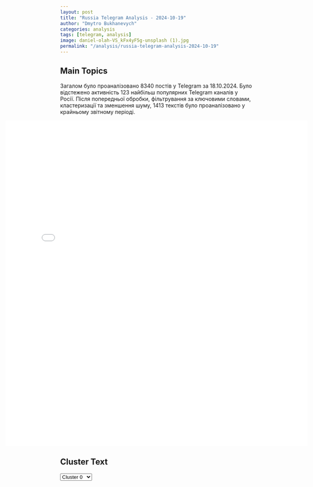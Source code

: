```yaml
---
layout: post
title: "Russia Telegram Analysis - 2024-10-19"
author: "Dmytro Bukhanevych"
categories: analysis
tags: [telegram, analysis]
image: daniel-olah-VS_kFx4yF5g-unsplash (1).jpg
permalink: "/analysis/russia-telegram-analysis-2024-10-19"
---
```


<style>
    /* Adjusting iframe-container styles */
    .wide-iframe-container {
        width: calc(100% + 30vw);  /* Extending the width */
        margin-left: -15vw;       /* Negative margin to push to the left */
        overflow: hidden;         /* In case the iframe content spills over */
    }

    .wide-iframe-container iframe {
        width: 100%;  /* Making the iframe take the full width of its container */
        border: none; /* Removing any borders from the iframe */
    }

    /* Toggle mechanism */
    .hidden {
        display: none;
    }
    
    .show-content-target:checked + .show-content {
        display: block;
    }
</style>

<h2>Main Topics</h2>
<p>Загалом було проаналізовано 8340 постів у Telegram за 18.10.2024. Було відстежено активність 123 найбільш популярних Telegram каналів у Росії. Після попередньої обробки, фільтрування за ключовими словами, кластеризації та зменшення шуму, 1413 текстів було проаналізовано у крайньому звітному періоді.</p>
<!-- Embedding Main Plotly Visualization -->
<div class="wide-iframe-container">
    <iframe src="{{site.baseurl}}/visualizations/2024-10-19/fig_topics_time.html" height="850"></iframe>
</div>


<h2>Cluster Text</h2>

<!-- Dropdown to select a cluster -->
<select id="clusterSelector" onchange="displayClusterText()">
<option value="0">Cluster 0</option><option value="1">Cluster 1</option><option value="2">Cluster 2</option><option value="3">Cluster 3</option><option value="4">Cluster 4</option><option value="5">Cluster 5</option><option value="6">Cluster 6</option><option value="7">Cluster 7</option><option value="8">Cluster 8</option><option value="9">Cluster 9</option><option value="10">Cluster 10</option><option value="11">Cluster 11</option><option value="12">Cluster 12</option><option value="13">Cluster 13</option><option value="14">Cluster 14</option><option value="15">Cluster 15</option><option value="16">Cluster 16</option>
</select>

<!-- Display area for the selected cluster's text -->
<div id="clusterTextDisplay" class="hidden"></div>

<script type="text/javascript">
    var clusterDetails = {"0": "<b>Total Posts:</b> 474<br><b>Date:</b> 2024-10-18 20:15:23+00:00<br><b>Author:</b> mod_russia<br><b>Link:</b> https://t.me/s/mod_russia/44671<br><b>Subscribers:</b> 602162<br><b>Text:</b> \u0422\u0435\u043a\u0441\u0442: \ud83d\uddd3 \u0413\u043b\u0430\u0432\u043d\u043e\u0435 \u0437\u0430 \u0434\u0435\u043d\u044c\u25ab\ufe0f \u041c\u0438\u043d\u0438\u0441\u0442\u0440 \u043e\u0431\u043e\u0440\u043e\u043d\u044b \u0420\u043e\u0441\u0441\u0438\u0439\u0441\u043a\u043e\u0439 \u0424\u0435\u0434\u0435\u0440\u0430\u0446\u0438\u0438 \u0410\u043d\u0434\u0440\u0435\u0439 \u0411\u0435\u043b\u043e\u0443\u0441\u043e\u0432 \u043d\u0430\u043f\u0440\u0430\u0432\u0438\u043b \u0442\u0435\u043b\u0435\u0433\u0440\u0430\u043c\u043c\u044b \u0441\u043e\u0435\u0434\u0438\u043d\u0435\u043d\u0438\u044f\u043c \u0438 \u0432\u043e\u0438\u043d\u0441\u043a\u0438\u043c \u0447\u0430\u0441\u0442\u044f\u043c, \u043f\u0440\u043e\u044f\u0432\u0438\u0432\u0448\u0438\u043c \u043c\u0443\u0436\u0435\u0441\u0442\u0432\u043e \u0438 \u0433\u0435\u0440\u043e\u0438\u0437\u043c \u043f\u0440\u0438 \u043e\u0441\u0432\u043e\u0431\u043e\u0436\u0434\u0435\u043d\u0438\u0438 \u043d\u0430\u0441\u0435\u043b\u0435\u043d\u043d\u043e\u0433\u043e \u043f\u0443\u043d\u043a\u0442\u0430 \u041d\u0435\u0432\u0441\u043a\u043e\u0435 \u041b\u0443\u0433\u0430\u043d\u0441\u043a\u043e\u0439 \u041d\u0430\u0440\u043e\u0434\u043d\u043e\u0439 \u0420\u0435\u0441\u043f\u0443\u0431\u043b\u043a\u0438.\u25ab\ufe0f \u0421 12 \u043f\u043e 18 \u043e\u043a\u0442\u044f\u0431\u0440\u044f \u0412\u043e\u043e\u0440\u0443\u0436\u0435\u043d\u043d\u044b\u043c\u0438 \u0421\u0438\u043b\u0430\u043c\u0438 \u0420\u043e\u0441\u0441\u0438\u0439\u0441\u043a\u043e\u0439 \u0424\u0435\u0434\u0435\u0440\u0430\u0446\u0438\u0438 \u043d\u0430\u043d\u0435\u0441\u0435\u043d\u043e 36 \u0433\u0440\u0443\u043f\u043f\u043e\u0432\u044b\u0445 \u0443\u0434\u0430\u0440\u043e\u0432 \u0432\u044b\u0441\u043e\u043a\u043e\u0442\u043e\u0447\u043d\u044b\u043c \u043e\u0440\u0443\u0436\u0438\u0435\u043c, \u0430 \u0442\u0430\u043a\u0436\u0435 \u0443\u0434\u0430\u0440\u043d\u044b\u043c\u0438 \u0431\u0435\u0441\u043f\u0438\u043b\u043e\u0442\u043d\u044b\u043c\u0438 \u043b\u0435\u0442\u0430\u0442\u0435\u043b\u044c\u043d\u044b\u043c\u0438 \u0430\u043f\u043f\u0430\u0440\u0430\u0442\u0430\u043c\u0438, \u0432 \u0440\u0435\u0437\u0443\u043b\u044c\u0442\u0430\u0442\u0435 \u043a\u043e\u0442\u043e\u0440\u044b\u0445 \u043f\u043e\u0440\u0430\u0436\u0435\u043d\u044b: \u043f\u0440\u0435\u0434\u043f\u0440\u0438\u044f\u0442\u0438\u044f \u0432\u043e\u0435\u043d\u043d\u043e-\u043f\u0440\u043e\u043c\u044b\u0448\u043b\u0435\u043d\u043d\u043e\u0433\u043e \u043a\u043e\u043c\u043f\u043b\u0435\u043a\u0441\u0430 \u0423\u043a\u0440\u0430\u0438\u043d\u044b, \u043e\u0431\u0435\u0441\u043f\u0435\u0447\u0438\u0432\u0430\u0432\u0448\u0438\u0435 \u0438\u0445 \u0440\u0430\u0431\u043e\u0442\u0443 \u043e\u0431\u044a\u0435\u043a\u0442\u044b \u044d\u043d\u0435\u0440\u0433\u0435\u0442\u0438\u043a\u0438, \u0438\u043d\u0444\u0440\u0430\u0441\u0442\u0440\u0443\u043a\u0442\u0443\u0440\u0430 \u0432\u043e\u0435\u043d\u043d\u044b\u0445 \u0430\u044d\u0440\u043e\u0434\u0440\u043e\u043c\u043e\u0432, \u0446\u0435\u0445\u0430 \u043f\u0440\u043e\u0438\u0437\u0432\u043e\u0434\u0441\u0442\u0432\u0430 \u0438 \u043c\u0435\u0441\u0442\u0430 \u0445\u0440\u0430\u043d\u0435\u043d\u0438\u044f \u0431\u0435\u0441\u043f\u0438\u043b\u043e\u0442\u043d\u044b\u0445 \u043b\u0435\u0442\u0430\u0442\u0435\u043b\u044c\u043d\u044b\u0445 \u0430\u043f\u043f\u0430\u0440\u0430\u0442\u043e\u0432.\u25ab\ufe0f \u0412 \u0440\u0435\u0437\u0443\u043b\u044c\u0442\u0430\u0442\u0435 \u043f\u0435\u0440\u0435\u0433\u043e\u0432\u043e\u0440\u043d\u043e\u0433\u043e \u043f\u0440\u043e\u0446\u0435\u0441\u0441\u0430 \u0441 \u043f\u043e\u0434\u043a\u043e\u043d\u0442\u0440\u043e\u043b\u044c\u043d\u043e\u0439 \u043a\u0438\u0435\u0432\u0441\u043a\u043e\u043c\u0443 \u0440\u0435\u0436\u0438\u043c\u0443 \u0442\u0435\u0440\u0440\u0438\u0442\u043e\u0440\u0438\u0438 \u0432\u043e\u0437\u0432\u0440\u0430\u0449\u0435\u043d\u044b 95 \u0440\u043e\u0441\u0441\u0438\u0439\u0441\u043a\u0438\u0445 \u0432\u043e\u0435\u043d\u043d\u043e\u0441\u043b\u0443\u0436\u0430\u0449\u0438\u0445. \u0412\u0437\u0430\u043c\u0435\u043d \u043f\u0435\u0440\u0435\u0434\u0430\u043d\u044b 95 \u0432\u043e\u0435\u043d\u043d\u043e\u043f\u043b\u0435\u043d\u043d\u044b\u0445 \u0412\u0421\u0423.\u25ab\ufe0f \u0412\u0421 \u0420\u0424 \u043f\u0440\u043e\u0434\u043e\u043b\u0436\u0430\u044e\u0442 \u0434\u0435\u0439\u0441\u0442\u0432\u0438\u044f \u043f\u043e \u0440\u0430\u0437\u0433\u0440\u043e\u043c\u0443 \u0433\u0440\u0443\u043f\u043f\u0438\u0440\u043e\u0432\u043a\u0438 \u043f\u0440\u043e\u0442\u0438\u0432\u043d\u0438\u043a\u0430, \u0432\u043a\u043b\u0438\u043d\u0438\u0432\u0448\u0435\u0439\u0441\u044f \u043d\u0430 \u0442\u0435\u0440\u0440\u0438\u0442\u043e\u0440\u0438\u044e \u041a\u0443\u0440\u0441\u043a\u043e\u0439 \u043e\u0431\u043b\u0430\u0441\u0442\u0438. \u0417\u0430 \u0441\u0443\u0442\u043a\u0438 \u043f\u043e\u0442\u0435\u0440\u0438 \u0412\u0421\u0423 \u0441\u043e\u0441\u0442\u0430\u0432\u0438\u043b\u0438 \u0431\u043e\u043b\u0435\u0435 505 \u0447\u0435\u043b\u043e\u0432\u0435\u043a, \u0443\u043d\u0438\u0447\u0442\u043e\u0436\u0435\u043d\u044b 15 \u0435\u0434\u0438\u043d\u0438\u0446 \u0431\u0440\u043e\u043d\u0435\u0442\u0435\u0445\u043d\u0438\u043a\u0438, \u0432 \u0442\u043e\u043c \u0447\u0438\u0441\u043b\u0435 \u0434\u0432\u0430 \u0442\u0430\u043d\u043a\u0430, \u0434\u0432\u0435 \u0431\u043e\u0435\u0432\u044b\u0435 \u043c\u0430\u0448\u0438\u043d\u044b \u043f\u0435\u0445\u043e\u0442\u044b, \u0431\u0440\u043e\u043d\u0435\u0442\u0440\u0430\u043d\u0441\u043f\u043e\u0440\u0442\u0435\u0440, \u0434\u0435\u0441\u044f\u0442\u044c \u0431\u043e\u0435\u0432\u044b\u0445 \u0431\u0440\u043e\u043d\u0438\u0440\u043e\u0432\u0430\u043d\u043d\u044b\u0445 \u043c\u0430\u0448\u0438\u043d, \u0430 \u0442\u0430\u043a\u0436\u0435 \u0441\u0435\u043c\u044c \u043e\u0440\u0443\u0434\u0438\u0439, \u0438\u0437 \u043d\u0438\u0445 \u0433\u0430\u0443\u0431\u0438\u0446\u0430 \u041c198 \u0430\u043c\u0435\u0440\u0438\u043a\u0430\u043d\u0441\u043a\u043e\u0433\u043e \u043f\u0440\u043e\u0438\u0437\u0432\u043e\u0434\u0441\u0442\u0432\u0430 \u0438 \u0432\u043e\u0441\u0435\u043c\u044c \u0430\u0432\u0442\u043e\u043c\u043e\u0431\u0438\u043b\u0435\u0439.\u25ab\ufe0f \u041a\u0430\u0434\u0440\u044b \u0431\u043e\u0435\u0432\u043e\u0439 \u0440\u0430\u0431\u043e\u0442\u044b \u0448\u0442\u0443\u0440\u043c\u043e\u0432\u0438\u043a\u043e\u0432 \u0412\u0414\u0412, \u043e\u043f\u0435\u0440\u0430\u0442\u043e\u0440\u043e\u0432 \u0411\u043f\u041b\u0410, \u0432\u043e\u0435\u043d\u043d\u043e\u0439 \u043f\u043e\u043b\u0438\u0446\u0438\u0438, \u044d\u043a\u0438\u043f\u0430\u0436\u0435\u0439 \u041a\u0430-52\u043c \u0438 \u0421\u0443-25 \u0432 \u043a\u0443\u0440\u0441\u043a\u043e\u043c \u043f\u0440\u0438\u0433\u0440\u0430\u043d\u0438\u0447\u044c\u0435.\u25ab\ufe0f \u041f\u0440\u0435\u0441\u0435\u0447\u0435\u043d\u044b \u043f\u043e\u043f\u044b\u0442\u043a\u0438 \u043a\u0438\u0435\u0432\u0441\u043a\u043e\u0433\u043e \u0440\u0435\u0436\u0438\u043c\u0430 \u0441\u043e\u0432\u0435\u0440\u0448\u0438\u0442\u044c \u0442\u0435\u0440\u0440\u043e\u0440\u0438\u0441\u0442\u0438\u0447\u0435\u0441\u043a\u0438\u0435 \u0430\u0442\u0430\u043a\u0438 \u043f\u043e \u043e\u0431\u044a\u0435\u043a\u0442\u0430\u043c \u043d\u0430 \u0442\u0435\u0440\u0440\u0438\u0442\u043e\u0440\u0438\u0438 \u0420\u043e\u0441\u0441\u0438\u0439\u0441\u043a\u043e\u0439 \u0424\u0435\u0434\u0435\u0440\u0430\u0446\u0438\u0438.\u00a0 \u25ab\ufe0f \u041c\u0438\u043d\u043e\u0431\u043e\u0440\u043e\u043d\u044b \u043f\u0440\u043e\u0434\u043e\u043b\u0436\u0430\u0435\u0442 \u0440\u0430\u0441\u0441\u043a\u0430\u0437\u044b\u0432\u0430\u0442\u044c \u043e \u043f\u043e\u0434\u0432\u0438\u0433\u0430\u0445 \u0443\u0447\u0430\u0441\u0442\u043d\u0438\u043a\u043e\u0432 \u0441\u043f\u0435\u0446\u043e\u043f\u0435\u0440\u0430\u0446\u0438\u0438.\u25ab\ufe0f \u0424\u0440\u0435\u0433\u0430\u0442 \u00ab\u0410\u0434\u043c\u0438\u0440\u0430\u043b \u0444\u043b\u043e\u0442\u0430 \u041a\u0430\u0441\u0430\u0442\u043e\u043d\u043e\u0432\u00bb \u0421\u0435\u0432\u0435\u0440\u043d\u043e\u0433\u043e \u0444\u043b\u043e\u0442\u0430 \u0432 \u0440\u0430\u043c\u043a\u0430\u0445 \u043f\u043b\u0430\u043d\u043e\u0432\u044b\u0445 \u043c\u0435\u0440\u043e\u043f\u0440\u0438\u044f\u0442\u0438\u0439 \u0431\u043e\u0435\u0432\u043e\u0439 \u043f\u043e\u0434\u0433\u043e\u0442\u043e\u0432\u043a\u0438 \u0432\u044b\u043f\u043e\u043b\u043d\u0438\u043b \u0440\u0430\u043a\u0435\u0442\u043d\u0443\u044e \u0441\u0442\u0440\u0435\u043b\u044c\u0431\u0443 \u0433\u043b\u0430\u0432\u043d\u044b\u043c \u0440\u0430\u043a\u0435\u0442\u043d\u044b\u043c \u043a\u043e\u043c\u043f\u043b\u0435\u043a\u0441\u043e\u043c \u043f\u043e \u0431\u0435\u0440\u0435\u0433\u043e\u0432\u043e\u0439 \u0446\u0435\u043b\u0438.\ud83d\udcaa \u041d\u0430\u0448\u0435 \u0434\u0435\u043b\u043e \u043f\u0440\u0430\u0432\u043e\u0435. \u041f\u043e\u0431\u0435\u0434\u0430 \u0431\u0443\u0434\u0435\u0442 \u0437\u0430 \u043d\u0430\u043c\u0438!\u00a0\u00a0\u00a0\u00a0 #\u0418\u0442\u043e\u0433\u0438\u0414\u043d\u044f\ud83d\udd39 \u041c\u0438\u043d\u043e\u0431\u043e\u0440\u043e\u043d\u044b \u0420\u043e\u0441\u0441\u0438\u0438", "1": "<b>Total Posts:</b> 19<br><b>Date:</b> 2024-10-18 13:32:00+00:00<br><b>Author:</b> cbpub<br><b>Link:</b> https://t.me/s/Cbpub/55150<br><b>Subscribers:</b> 619116<br><b>Text:</b> \u0422\u0435\u043a\u0441\u0442: \ud83d\udcaa \u0420\u043e\u0441\u0441\u0438\u044f \u2014 \u0441\u043f\u043e\u0440\u0442\u0438\u0432\u043d\u0430\u044f \u0434\u0435\u0440\u0436\u0430\u0432\u0430: \u0412\u043b\u0430\u0434\u0438\u043c\u0438\u0440 \u041f\u0443\u0442\u0438\u043d \u043f\u043e\u0440\u0443\u0447\u0438\u043b \u043f\u0440\u043e\u0432\u0435\u0441\u0442\u0438 \u0441\u043f\u043e\u0440\u0442\u0438\u0432\u043d\u044b\u0439 \u043f\u0430\u0440\u0430\u0434 \u043d\u0430 \u041a\u0440\u0430\u0441\u043d\u043e\u0439 \u043f\u043b\u043e\u0449\u0430\u0434\u0438 \u0432 2025 \u0433\u043e\u0434\u0443\u041f\u0440\u0435\u0437\u0438\u0434\u0435\u043d\u0442 \u043f\u043e\u0440\u0443\u0447\u0438\u043b \u043c\u0438\u043d\u0438\u0441\u0442\u0440\u0443 \u0441\u043f\u043e\u0440\u0442\u0430 \u041c\u0438\u0445\u0430\u0438\u043b\u0443 \u0414\u0435\u0433\u0442\u044f\u0440\u0451\u0432\u0443 \u043f\u0440\u043e\u0440\u0430\u0431\u043e\u0442\u0430\u0442\u044c \u0432\u043e\u043f\u0440\u043e\u0441 \u043e\u0440\u0433\u0430\u043d\u0438\u0437\u0430\u0446\u0438\u0438 \u043f\u0430\u0440\u0430\u0434\u0430 \u0444\u0438\u0437\u043a\u0443\u043b\u044c\u0442\u0443\u0440\u043d\u0438\u043a\u043e\u0432 \u043d\u0430 \u0433\u043b\u0430\u0432\u043d\u043e\u0439 \u043f\u043b\u043e\u0449\u0430\u0434\u0438 \u0441\u0442\u0440\u0430\u043d\u044b. \u041e\u0431 \u044d\u0442\u043e\u043c \u043f\u043e\u043f\u0440\u043e\u0441\u0438\u043b\u0430 \u043f\u0440\u0435\u0434\u0441\u0435\u0434\u0430\u0442\u0435\u043b\u044c \u0434\u0432\u0438\u0436\u0435\u043d\u0438\u044f \u00ab\u0417\u0434\u043e\u0440\u043e\u0432\u043e\u0435 \u041e\u0442\u0435\u0447\u0435\u0441\u0442\u0432\u043e\u00bb \u0415\u043a\u0430\u0442\u0435\u0440\u0438\u043d\u0430 \u041b\u0435\u0449\u0438\u043d\u0441\u043a\u0430\u044f \u0432 \u0440\u0430\u043c\u043a\u0430\u0445 \u0444\u043e\u0440\u0443\u043c\u0430 \u00ab\u0420\u043e\u0441\u0441\u0438\u044f \u2014 \u0441\u043f\u043e\u0440\u0442\u0438\u0432\u043d\u0430\u044f \u0434\u0435\u0440\u0436\u0430\u0432\u0430!\u00bb.", "2": "<b>Total Posts:</b> 59<br><b>Date:</b> 2024-10-18 23:51:01+00:00<br><b>Author:</b> ostashkonews<br><b>Link:</b> https://t.me/s/OstashkoNews/157419<br><b>Subscribers:</b> 394435<br><b>Text:</b> \u0422\u0435\u043a\u0441\u0442: \ud83c\uddfa\ud83c\udde6 \u041d\u0430 \u0423\u043a\u0440\u0430\u0438\u043d\u0435 \u043d\u0430\u0437\u0432\u0430\u043b\u0438 \u00ab\u0440\u0435\u0430\u043b\u044c\u043d\u044b\u043c \u0441\u0446\u0435\u043d\u0430\u0440\u0438\u0435\u043c\u00bb \u0441\u043d\u0438\u0436\u0435\u043d\u0438\u0435 \u043c\u043e\u0431\u0438\u043b\u0438\u0437\u0430\u0446\u0438\u043e\u043d\u043d\u043e\u0433\u043e \u0432\u043e\u0437\u0440\u0430\u0441\u0442\u0430\u041f\u043e \u0441\u043b\u043e\u0432\u0430\u043c \u0433\u043b\u0430\u0432\u044b \u0421\u043e\u0432\u0435\u0442\u0430 \u0440\u0435\u0437\u0435\u0440\u0432\u0438\u0441\u0442\u043e\u0432 \u0421\u0443\u0445\u043e\u043f\u0443\u0442\u043d\u044b\u0445 \u0432\u043e\u0439\u0441\u043a \u0418\u0432\u0430\u043d\u0430 \u0422\u0438\u043c\u043e\u0447\u043a\u043e, \u0442\u0430\u043a\u0443\u044e \u043c\u0435\u0440\u0443 \u043c\u043e\u0433\u0443\u0442 \u043f\u0440\u0438\u043d\u044f\u0442\u044c, \u0435\u0441\u043b\u0438 \u0412\u0421\u0423 \u0431\u0443\u0434\u0435\u0442 \u043d\u0435\u043e\u0442\u043a\u0443\u0434\u0430 \u0447\u0435\u0440\u043f\u0430\u0442\u044c \u0440\u0435\u0441\u0443\u0440\u0441\u044b \u0434\u043b\u044f \u043e\u0431\u043e\u0440\u043e\u043d\u044b.\u041e\u043d \u0442\u0430\u043a\u0436\u0435 \u0437\u0430\u044f\u0432\u0438\u043b, \u0447\u0442\u043e \u0431\u0440\u043e\u043d\u044c \u043e\u0442 \u043c\u043e\u0431\u0438\u043b\u0438\u0437\u0430\u0446\u0438\u0438 \u0434\u043e\u043b\u0436\u043d\u044b \u043f\u043e\u043b\u0443\u0447\u0430\u0442\u044c \u0442\u043e\u043b\u044c\u043a\u043e \u0440\u0430\u0431\u043e\u0442\u043d\u0438\u043a\u0438 \u0432\u043e\u0435\u043d\u043d\u044b\u0445 \u043e\u0431\u044a\u0435\u043a\u0442\u043e\u0432, \u0430 \u0432\u0441\u0435\u043c \u043e\u0441\u0442\u0430\u043b\u044c\u043d\u044b\u043c \u043d\u0443\u0436\u043d\u043e \u0438\u0434\u0442\u0438 \u043d\u0430 \u0444\u0440\u043e\u043d\u0442.\u041e\u0441\u0442\u0430\u0448\u043a\u043e! \u0412\u0430\u0436\u043d\u043e\u0435 | \u043f\u043e\u0434\u043f\u0438\u0448\u0438\u0441\u044c", "3": "<b>Total Posts:</b> 17<br><b>Date:</b> 2024-10-18 18:54:04+00:00<br><b>Author:</b> readovkanews<br><b>Link:</b> https://t.me/s/readovkanews/88391<br><b>Subscribers:</b> 2766728<br><b>Text:</b> \u0422\u0435\u043a\u0441\u0442: \u2757\ufe0f\u0421 \u043f\u043e\u0434\u043a\u043e\u043d\u0442\u0440\u043e\u043b\u044c\u043d\u043e\u0439 \u041a\u0438\u0435\u0432\u0443 \u0442\u0435\u0440\u0440\u0438\u0442\u043e\u0440\u0438\u0438 \u0432\u043e\u0437\u0432\u0440\u0430\u0449\u0435\u043d\u044b 95 \u0440\u043e\u0441\u0441\u0438\u0439\u0441\u043a\u0438\u0445 \u0432\u043e\u0435\u043d\u043d\u043e\u0441\u043b\u0443\u0436\u0430\u0449\u0438\u0445, \u0432\u0437\u0430\u043c\u0435\u043d \u043f\u0435\u0440\u0435\u0434\u0430\u043d\u044b 95 \u0432\u043e\u0435\u043d\u043d\u043e\u043f\u043b\u0435\u043d\u043d\u044b\u0445 \u0412\u0421\u0423, \u0441\u043e\u043e\u0431\u0449\u0438\u043b\u0438 \u0432 \u041c\u0438\u043d\u043e\u0431\u043e\u0440\u043e\u043d\u044b \u0420\u0424 \u0412 \u0432\u043e\u0435\u043d\u043d\u043e\u043c \u0432\u0435\u0434\u043e\u043c\u0441\u0442\u0432\u0435 \u0441\u043e\u043e\u0431\u0449\u0438\u043b\u0438 \u043e \u0441\u043e\u0441\u0442\u043e\u044f\u0432\u0448\u0435\u043c\u0441\u044f \u043c\u0435\u0436\u0434\u0443 \u0420\u043e\u0441\u0441\u0438\u0435\u0439 \u0438 \u0423\u043a\u0440\u0430\u0438\u043d\u043e\u0439 \u043e\u0431\u043c\u0435\u043d\u0435 \u043f\u043b\u0435\u043d\u043d\u044b\u043c\u0438 \u043f\u043e \u0444\u043e\u0440\u043c\u0443\u043b\u0435 95 \u043d\u0430 95. \u0412 \u043d\u0430\u0441\u0442\u043e\u044f\u0449\u0435\u0435 \u0432\u0440\u0435\u043c\u044f \u0432\u0441\u0435 \u0440\u043e\u0441\u0441\u0438\u0439\u0441\u043a\u0438\u0435 \u0432\u043e\u0435\u043d\u043d\u043e\u0441\u043b\u0443\u0436\u0430\u0449\u0438\u0435 \u043d\u0430\u0445\u043e\u0434\u044f\u0442\u0441\u044f \u043d\u0430 \u0442\u0435\u0440\u0440\u0438\u0442\u043e\u0440\u0438\u0438 \u0411\u0435\u043b\u043e\u0440\u0443\u0441\u0441\u0438\u0438, \u0433\u0434\u0435 \u0438\u043c \u043e\u043a\u0430\u0437\u044b\u0432\u0430\u0435\u0442\u0441\u044f \u043d\u0435\u043e\u0431\u0445\u043e\u0434\u0438\u043c\u0430\u044f \u043f\u0441\u0438\u0445\u043e\u043b\u043e\u0433\u0438\u0447\u0435\u0441\u043a\u0430\u044f \u0438 \u043c\u0435\u0434\u0438\u0446\u0438\u043d\u0441\u043a\u0430\u044f \u043f\u043e\u043c\u043e\u0449\u044c, \u0430 \u0442\u0430\u043a\u0436\u0435 \u043f\u0440\u0435\u0434\u043e\u0441\u0442\u0430\u0432\u043b\u0435\u043d\u0430 \u0432\u043e\u0437\u043c\u043e\u0436\u043d\u043e\u0441\u0442\u044c \u0441\u0432\u044f\u0437\u0430\u0442\u044c\u0441\u044f \u0441 \u0440\u043e\u0434\u0441\u0442\u0432\u0435\u043d\u043d\u0438\u043a\u0430\u043c\u0438.", "4": "<b>Total Posts:</b> 136<br><b>Date:</b> 2024-10-18 05:30:05+00:00<br><b>Author:</b> rt_russian<br><b>Link:</b> https://t.me/s/rt_russian/218304<br><b>Subscribers:</b> 994347<br><b>Text:</b> \u0422\u0435\u043a\u0441\u0442: \u0417\u0435\u043b\u0435\u043d\u0441\u043a\u0438\u0439 \u0438 \u0435\u0433\u043e \u043f\u0440\u0430\u0432\u0438\u0442\u0435\u043b\u044c\u0441\u0442\u0432\u043e \u0432 \u043e\u0442\u0447\u0430\u044f\u043d\u0438\u0438, \u043f\u0438\u0448\u0435\u0442 The Telegraph \u0441\u043e \u0441\u0441\u044b\u043b\u043a\u043e\u0439 \u043d\u0430 \u0438\u0441\u0442\u043e\u0447\u043d\u0438\u043a \u0432 \u0441\u0444\u0435\u0440\u0435 \u0431\u0435\u0437\u043e\u043f\u0430\u0441\u043d\u043e\u0441\u0442\u0438 \u0423\u043a\u0440\u0430\u0438\u043d\u044b.\u041e\u0442\u043c\u0435\u0447\u0430\u0435\u0442\u0441\u044f, \u0447\u0442\u043e \u0437\u0430\u044f\u0432\u043b\u0435\u043d\u0438\u0435 \u043e \u0442\u043e\u043c, \u0447\u0442\u043e \u0423\u043a\u0440\u0430\u0438\u043d\u0430 \u00ab\u043b\u0438\u0431\u043e \u043f\u043e\u043b\u0443\u0447\u0438\u0442 \u044f\u0434\u0435\u0440\u043d\u043e\u0435 \u043e\u0440\u0443\u0436\u0438\u0435, \u043b\u0438\u0431\u043e \u0432\u0441\u0442\u0443\u043f\u0438\u0442 \u0432 \u041d\u0410\u0422\u041e\u00bb, \u0431\u044b\u043b\u043e \u0441\u0434\u0435\u043b\u0430\u043d\u043e \u043d\u0430 \u0444\u043e\u043d\u0435 \u043f\u0440\u043e\u0445\u043b\u0430\u0434\u043d\u043e\u0433\u043e \u043e\u0442\u043d\u043e\u0448\u0435\u043d\u0438\u044f \u0417\u0430\u043f\u0430\u0434\u0430 \u043a \u00ab\u043f\u043b\u0430\u043d\u0443 \u043f\u043e\u0431\u0435\u0434\u044b\u00bb \u041a\u0438\u0435\u0432\u0430.\u0412 \u044d\u0442\u0438\u0445 \u0441\u043b\u043e\u0432\u0430\u0445 \u00ab\u044d\u043b\u0435\u043c\u0435\u043d\u0442 \u043f\u043e\u0437\u0451\u0440\u0441\u0442\u0432\u0430 \u0438 \u0431\u0430\u043b\u0430\u043d\u0441\u0438\u0440\u043e\u0432\u0430\u043d\u0438\u044f \u043d\u0430 \u0433\u0440\u0430\u043d\u0438 \u0444\u043e\u043b\u0430\u00bb, \u043d\u043e \u043a \u043d\u0438\u043c \u043d\u0443\u0436\u043d\u043e \u043e\u0442\u043d\u043e\u0441\u0438\u0442\u044c\u0441\u044f \u0441\u0435\u0440\u044c\u0451\u0437\u043d\u043e, \u0441\u0447\u0438\u0442\u0430\u044e\u0442 \u0441\u043e\u0431\u0435\u0441\u0435\u0434\u043d\u0438\u043a\u0438 \u0433\u0430\u0437\u0435\u0442\u044b.\u0412 \u043c\u0430\u0442\u0435\u0440\u0438\u0430\u043b\u0435 \u0442\u0430\u043a\u0436\u0435 \u043f\u043e\u0434\u0447\u0435\u0440\u043a\u043d\u0443\u043b\u0438, \u0447\u0442\u043e \u0417\u0435\u043b\u0435\u043d\u0441\u043a\u043e\u0433\u043e \u0440\u0430\u0441\u0441\u0442\u0440\u043e\u0438\u043b\u043e \u0442\u043e, \u0447\u0442\u043e \u041d\u0410\u0422\u041e \u043f\u043e\u043e\u0431\u0435\u0449\u0430\u043b\u043e \u0423\u043a\u0440\u0430\u0438\u043d\u0435 \u0447\u043b\u0435\u043d\u0441\u0442\u0432\u043e, \u043d\u043e \u043d\u0435 \u043d\u0430\u0437\u043d\u0430\u0447\u0438\u043b\u043e \u0434\u0430\u0442\u0443 \u043f\u0440\u0438\u043d\u044f\u0442\u0438\u044f \u0432 \u0430\u043b\u044c\u044f\u043d\u0441.\ud83d\udfe9 \u041f\u043e\u0434\u043f\u0438\u0441\u0430\u0442\u044c\u0441\u044f | \u041f\u0440\u0438\u0441\u043b\u0430\u0442\u044c \u043d\u043e\u0432\u043e\u0441\u0442\u044c | \u0417\u0435\u0440\u043a\u0430\u043b\u043e", "5": "<b>Total Posts:</b> 68<br><b>Date:</b> 2024-10-18 15:05:02+00:00<br><b>Author:</b> epoddubny<br><b>Link:</b> https://t.me/s/epoddubny/21384<br><b>Subscribers:</b> 762203<br><b>Text:</b> \u0422\u0435\u043a\u0441\u0442: \u041f\u0443\u0442\u0438\u043d: \u041c\u044b \u0433\u043e\u0442\u043e\u0432\u044b \u043a \u043f\u0440\u043e\u0434\u043e\u043b\u0436\u0435\u043d\u0438\u044e \u044d\u0442\u043e\u0439 \u0431\u043e\u0440\u044c\u0431\u044b. \u0418 \u043f\u043e\u0431\u0435\u0434\u0430 \u0431\u0443\u0434\u0435\u0442 \u0437\u0430 \u043d\u0430\u043c\u0438.\u0421\u0435\u0433\u043e\u0434\u043d\u044f \u0412\u043b\u0430\u0434\u0438\u043c\u0438\u0440 \u041f\u0443\u0442\u0438\u043d \u043f\u0440\u043e\u0432\u0451\u043b \u0432\u0441\u0442\u0440\u0435\u0447\u0443 \u0441 \u0440\u0443\u043a\u043e\u0432\u043e\u0434\u0438\u0442\u0435\u043b\u044f\u043c\u0438 \u0432\u0435\u0434\u0443\u0449\u0438\u0445 \u0421\u041c\u0418 \u0441\u0442\u0440\u0430\u043d \u0411\u0420\u0418\u041a\u0421, \u0432 \u0445\u043e\u0434\u0435 \u043a\u043e\u0442\u043e\u0440\u043e\u0439 \u0435\u0449\u0451 \u0440\u0430\u0437 \u043f\u043e\u0434\u0447\u0435\u0440\u043a\u043d\u0443\u043b, \u0447\u0442\u043e \u0442\u0435\u0440\u0440\u0438\u0442\u043e\u0440\u0438\u0438, \u0437\u0430 \u043a\u043e\u0442\u043e\u0440\u044b\u0435 \u0441\u0435\u0439\u0447\u0430\u0441 \u0441\u0440\u0430\u0436\u0430\u044e\u0442\u0441\u044f \u0440\u043e\u0441\u0441\u0438\u0439\u0441\u043a\u0438\u0435 \u0432\u043e\u0435\u043d\u043d\u043e\u0441\u043b\u0443\u0436\u0430\u0449\u0438\u0435 - \u043d\u0430\u0448\u0438. \u0410 \u043f\u043e\u0442\u043e\u043c\u0443 \u043d\u0435\u043a\u0430\u044f \u0438\u0434\u0435\u044f \"\u0440\u0430\u0437\u043c\u0435\u043d\u0430 \u0442\u0435\u0440\u0440\u0438\u0442\u043e\u0440\u0438\u0439\" \u043f\u0440\u0438 \u0443\u0440\u0435\u0433\u0443\u043b\u0438\u0440\u043e\u0432\u0430\u043d\u0438\u0438 \u0441\u0438\u0442\u0443\u0430\u0446\u0438\u0438 \u043d\u0430 \u0423\u043a\u0440\u0430\u0438\u043d\u0435 \u0441\u043e\u0432\u0435\u0440\u0448\u0435\u043d\u043d\u043e \u043d\u0435\u043f\u043e\u043d\u044f\u0442\u043d\u0430 \u0438 \u043d\u0435\u043f\u0440\u0438\u0435\u043c\u043b\u0435\u043c\u0430. \u041f\u0440\u0435\u0437\u0438\u0434\u0435\u043d\u0442 \u043e\u0442\u043c\u0435\u0442\u0438\u043b, \u0447\u0442\u043e \u0441\u0435\u0439\u0447\u0430\u0441 \u0440\u043e\u0441\u0441\u0438\u0439\u0441\u043a\u0430\u044f \u0430\u0440\u043c\u0438\u044f, \u0431\u0435\u0437\u0443\u0441\u043b\u043e\u0432\u043d\u043e, \u0441\u0442\u0430\u043d\u043e\u0432\u0438\u0442\u0441\u044f \u043d\u0435 \u043f\u0440\u043e\u0441\u0442\u043e \u043e\u0434\u043d\u043e\u0439 \u0438\u0437 \u0441\u0430\u043c\u044b\u0445 \u0432\u044b\u0441\u043e\u043a\u043e\u0442\u0435\u0445\u043d\u043e\u043b\u043e\u0433\u0438\u0447\u043d\u044b\u0445, \u043d\u043e \u0438 \u0441\u0430\u043c\u044b\u0445 \u0431\u043e\u0435\u0441\u043f\u043e\u0441\u043e\u0431\u043d\u044b\u0445. \u041f\u043e\u0431\u0435\u0434\u0438\u0442\u044c \u0420\u043e\u0441\u0441\u0438\u044e \u043d\u0430 \u043f\u043e\u043b\u0435 \u0431\u043e\u044f \u043d\u0435\u0432\u043e\u0437\u043c\u043e\u0436\u043d\u043e. @epoddubny", "6": "<b>Total Posts:</b> 42<br><b>Date:</b> 2024-10-18 14:13:09+00:00<br><b>Author:</b> rt_russian<br><b>Link:</b> https://t.me/s/rt_russian/218351<br><b>Subscribers:</b> 994347<br><b>Text:</b> \u0422\u0435\u043a\u0441\u0442: \u2757\ufe0f\u0420\u043e\u0441\u0441\u0438\u044f \u043d\u0435 \u0434\u043e\u043f\u0443\u0441\u0442\u0438\u0442 \u0441\u043e\u0437\u0434\u0430\u043d\u0438\u044f \u044f\u0434\u0435\u0440\u043d\u043e\u0433\u043e \u043e\u0440\u0443\u0436\u0438\u044f \u0423\u043a\u0440\u0430\u0438\u043d\u043e\u0439 \u043d\u0438 \u043f\u0440\u0438 \u043a\u0430\u043a\u0438\u0445 \u043e\u0431\u0441\u0442\u043e\u044f\u0442\u0435\u043b\u044c\u0441\u0442\u0432\u0430\u0445, \u0437\u0430\u044f\u0432\u0438\u043b \u041f\u0443\u0442\u0438\u043d.\u041b\u044e\u0431\u043e\u0439 \u0448\u0430\u0433 \u041a\u0438\u0435\u0432\u0430 \u0432 \u0441\u043e\u0437\u0434\u0430\u043d\u0438\u0438 \u0442\u0430\u043a\u043e\u0433\u043e \u043e\u0440\u0443\u0436\u0438\u044f \u0431\u0443\u0434\u0435\u0442 \u0432\u0441\u0442\u0440\u0435\u0447\u0430\u0442\u044c \u0441\u043e\u043e\u0442\u0432\u0435\u0442\u0441\u0442\u0432\u0443\u044e\u0449\u0443\u044e \u0440\u0435\u0430\u043a\u0446\u0438\u044e.\ud83d\udfe9 \u041f\u043e\u0434\u043f\u0438\u0441\u0430\u0442\u044c\u0441\u044f | \u041f\u0440\u0438\u0441\u043b\u0430\u0442\u044c \u043d\u043e\u0432\u043e\u0441\u0442\u044c | \u0417\u0435\u0440\u043a\u0430\u043b\u043e", "7": "<b>Total Posts:</b> 24<br><b>Date:</b> 2024-10-18 08:22:52+00:00<br><b>Author:</b> ostashkonews<br><b>Link:</b> https://t.me/s/OstashkoNews/157317<br><b>Subscribers:</b> 394435<br><b>Text:</b> \u0422\u0435\u043a\u0441\u0442: \ud83d\udc54\ud83c\uddfa\ud83c\udde6 \u00ab\u0427\u0430\u0441\u0438\u043a\u0438 \u0442\u0438\u043a\u0430\u044e\u0442\u00bb: \u0443 \u0423\u043a\u0440\u0430\u0438\u043d\u044b \u0435\u0441\u0442\u044c \u0432\u0441\u0435 \u0434\u043b\u044f \u0441\u043e\u0437\u0434\u0430\u043d\u0438\u044f \u043f\u043e\u0434\u043e\u0431\u0438\u044f \u044f\u0434\u0435\u0440\u043d\u043e\u0439 \u0431\u043e\u043c\u0431\u044b\u041e\u0431 \u044d\u0442\u043e\u043c \u0437\u0430\u044f\u0432\u0438\u043b \u0437\u0430\u043c\u043f\u0440\u0435\u0434 \u0421\u043e\u0432\u0431\u0435\u0437\u0430 \u0414\u043c\u0438\u0442\u0440\u0438\u0439 \u041c\u0435\u0434\u0432\u0435\u0434\u0435\u0432. \u041e\u043d \u043e\u0442\u043c\u0435\u0442\u0438\u043b, \u0447\u0442\u043e \u043a\u0438\u0435\u0432\u0441\u043a\u0438\u0439 \u0440\u0435\u0436\u0438\u043c \u043f\u044b\u0442\u0430\u0435\u0442\u0441\u044f \u0441\u0434\u0435\u043b\u0430\u0442\u044c \u00ab\u0433\u0440\u044f\u0437\u043d\u0443\u044e \u0431\u043e\u043c\u0431\u0443\u00bb, \u0438 \u0434\u043b\u044f \u044d\u0442\u043e\u0433\u043e \u0423\u043a\u0440\u0430\u0438\u043d\u0430 \u0440\u0430\u0441\u043f\u043e\u043b\u0430\u0433\u0430\u0435\u0442 \u0432\u0441\u0435\u043c\u0438 \u0432\u043e\u0437\u043c\u043e\u0436\u043d\u043e\u0441\u0442\u044f\u043c\u0438: \u0441\u044b\u0440\u044c\u0435\u043c, \u0442\u0435\u0445\u043d\u043e\u043b\u043e\u0433\u0438\u044f\u043c\u0438, \u0441\u043f\u0435\u0446\u0438\u0430\u043b\u0438\u0441\u0442\u0430\u043c\u0438.\ud83d\udcdd \u00ab\u0410 \u0434\u043b\u044f \u0438\u0437\u0433\u043e\u0442\u043e\u0432\u043b\u0435\u043d\u0438\u044f \u0437\u0430\u0440\u044f\u0434\u0430 \u043d\u0435\u0431\u043e\u043b\u044c\u0448\u043e\u0439 \u043c\u043e\u0449\u043d\u043e\u0441\u0442\u0438 \u043f\u043e\u0434\u043e\u0439\u0434\u0435\u0442 \u043b\u044e\u0431\u0430\u044f \u043b\u0430\u0431\u043e\u0440\u0430\u0442\u043e\u0440\u0438\u044f \u0441\u043e\u0432\u0435\u0442\u0441\u043a\u0438\u0445 \u0432\u0440\u0435\u043c\u0435\u043d. \u0427\u0430\u0441\u0438\u043a\u0438 \u0442\u0438\u043a\u0430\u044e\u0442\u00bb, \u2013 \u043f\u0440\u0435\u0434\u0443\u043f\u0440\u0435\u0434\u0438\u043b \u041c\u0435\u0434\u0432\u0435\u0434\u0435\u0432.\u2716\ufe0f \u0420\u0430\u043d\u0435\u0435 Bild \u043f\u0438\u0441\u0430\u043b\u0430, \u0447\u0442\u043e \u041a\u0438\u0435\u0432 \u043f\u0440\u0438 \u043d\u0435\u043e\u0431\u0445\u043e\u0434\u0438\u043c\u043e\u0441\u0442\u0438 \u044f\u043a\u043e\u0431\u044b \u0432 \u0442\u0435\u0447\u0435\u043d\u0438\u0435 \u043d\u0435\u0441\u043a\u043e\u043b\u044c\u043a\u0438\u0445 \u043d\u0435\u0434\u0435\u043b\u044c \u043c\u043e\u0436\u0435\u0442 \u0441\u043e\u0437\u0434\u0430\u0442\u044c \u044f\u0434\u0435\u0440\u043d\u043e\u0435 \u043e\u0440\u0443\u0436\u0438\u0435 \u043f\u0440\u043e\u0442\u0438\u0432 \u0420\u0424.\u041e\u0441\u0442\u0430\u0448\u043a\u043e! \u0412\u0430\u0436\u043d\u043e\u0435 | \u043f\u043e\u0434\u043f\u0438\u0448\u0438\u0441\u044c | #\u0432\u0430\u0436\u043d\u043e\u0435", "8": "<b>Total Posts:</b> 141<br><b>Date:</b> 2024-10-18 14:33:25+00:00<br><b>Author:</b> breakingmash<br><b>Link:</b> https://t.me/s/breakingmash/58570<br><b>Subscribers:</b> 3081317<br><b>Text:</b> \u0422\u0435\u043a\u0441\u0442: \"\u0420\u043e\u0441\u0441\u0438\u044f \u043d\u0435 \u0434\u043e\u043f\u0443\u0441\u0442\u0438\u0442 \u043f\u043e\u044f\u0432\u043b\u0435\u043d\u0438\u044f \u0443 \u0423\u043a\u0440\u0430\u0438\u043d\u044b \u044f\u0434\u0435\u0440\u043d\u043e\u0433\u043e \u043e\u0440\u0443\u0436\u0438\u044f \u043d\u0438 \u043f\u0440\u0438 \u043a\u0430\u043a\u0438\u0445 \u043e\u0431\u0441\u0442\u043e\u044f\u0442\u0435\u043b\u044c\u0441\u0442\u0432\u0430\u0445\"\u0412\u043b\u0430\u0434\u0438\u043c\u0438\u0440 \u041f\u0443\u0442\u0438\u043d \u043e\u0431\u0449\u0430\u0435\u0442\u0441\u044f \u0441 \u0440\u0443\u043a\u043e\u0432\u043e\u0434\u0438\u0442\u0435\u043b\u044f\u043c\u0438 \u0432\u0435\u0434\u0443\u0449\u0438\u0445 \u0421\u041c\u0418 \u0438\u0437 \u0441\u0442\u0440\u0430\u043d-\u0443\u0447\u0430\u0441\u0442\u043d\u0438\u0446 \u0411\u0420\u0418\u041a\u0421. \u0424\u043e\u0440\u0443\u043c \u043f\u0440\u043e\u0445\u043e\u0434\u0438\u0442 \u0432 \u041c\u043e\u0441\u043a\u0432\u0435. \u0413\u043b\u0430\u0432\u043d\u043e\u0435:\u2014 \u0421\u043e\u0437\u0434\u0430\u043d\u0438\u0435 \u0435\u0434\u0438\u043d\u043e\u0439 \u0432\u0430\u043b\u044e\u0442\u044b \u0411\u0420\u0418\u041a\u0421 \u043d\u0430 \u0434\u0430\u043d\u043d\u044b\u0439 \u043c\u043e\u043c\u0435\u043d\u0442 \u043d\u0435 \u0440\u0430\u0441\u0441\u043c\u0430\u0442\u0440\u0438\u0432\u0430\u0435\u0442\u0441\u044f. \u0421\u0442\u0440\u0430\u043d\u044b \u0411\u0420\u0418\u041a\u0421 \u0440\u0430\u0431\u043e\u0442\u0430\u044e\u0442 \u043d\u0430\u0434 \u0441\u0432\u043e\u0438\u043c \u0430\u043d\u0430\u043b\u043e\u0433\u043e\u043c SWIFT;\u2014 \u041f\u0440\u0435\u0437\u0438\u0434\u0435\u043d\u0442 \u043e\u0436\u0438\u0434\u0430\u0435\u0442 \u043f\u043e\u0437\u0438\u0442\u0438\u0432\u043d\u044b\u0439 \u0440\u043e\u0441\u0442 \u044d\u043a\u043e\u043d\u043e\u043c\u0438\u043a\u0438 \u0432 \u0420\u043e\u0441\u0441\u0438\u0438, \u041a\u0438\u0442\u0430\u0435 \u0438 \u0418\u043d\u0434\u0438\u0438, \u043d\u043e \u043e\u043f\u0435\u0440\u0435\u0436\u0430\u044e\u0449\u0438\u0439 \u0440\u043e\u0441\u0442 \u2014 \u0432 \u0441\u0442\u0440\u0430\u043d\u0430\u0445 \u0410\u0444\u0440\u0438\u043a\u0438 \u0438 \u042e\u0433\u043e-\u0412\u043e\u0441\u0442\u043e\u0447\u043d\u043e\u0439 \u0410\u0437\u0438\u0438;\u2014 \u0411\u0420\u0418\u041a\u0421 \u0443\u0436\u0435 \u0440\u0430\u0441\u043f\u0440\u043e\u0441\u0442\u0440\u0430\u043d\u044f\u0435\u0442\u0441\u044f \u043d\u0430 33% \u0441\u0443\u0448\u0438 \u0438 45% \u043d\u0430\u0441\u0435\u043b\u0435\u043d\u0438\u044f \u043f\u043b\u0430\u043d\u0435\u0442\u044b. \u0411\u0420\u0418\u041a\u0421 \u2014 \"\u043d\u0435 \u0430\u043d\u0442\u0438\u0437\u0430\u043f\u0430\u0434\u043d\u043e\u0435 \u043e\u0431\u044a\u0435\u0434\u0438\u043d\u0435\u043d\u0438\u0435, \u0430 \u043f\u0440\u043e\u0441\u0442\u043e \u043d\u0435 \u0437\u0430\u043f\u0430\u0434\u043d\u043e\u0435\";\u2014 \u0421\u0428\u0410 \u043d\u0435 \u0441\u043c\u043e\u0433\u0443\u0442 \u043e\u0441\u0442\u0430\u043d\u043e\u0432\u0438\u0442\u044c \u0440\u0430\u0437\u0432\u0438\u0442\u0438\u0435 \u041a\u0438\u0442\u0430\u044f, \u043e\u043d\u0438 \u043e\u043f\u043e\u0437\u0434\u0430\u043b\u0438 \u043b\u0435\u0442 \u043d\u0430 15. \u041f\u0440\u0438 \u044d\u0442\u043e\u043c \u0428\u0442\u0430\u0442\u044b \u0442\u0430\u0449\u0430\u0442 \u0435\u0432\u0440\u043e\u043f\u0435\u0439\u0446\u0435\u0432 \u0438 \u041d\u0410\u0422\u041e \u0432 \u043a\u043e\u043d\u0444\u043b\u0438\u043a\u0442 \u0441 \u041a\u0438\u0442\u0430\u0435\u043c \u043a\u0430\u043a \u043c\u0430\u043b\u0435\u043d\u044c\u043a\u0438\u0445 \u0441\u043e\u0431\u0430\u0447\u0435\u043a;\u2014 \u0420\u043e\u0441\u0441\u0438\u0439\u0441\u043a\u043e-\u043a\u0438\u0442\u0430\u0439\u0441\u043a\u043e\u0435 \u0432\u0437\u0430\u0438\u043c\u043e\u0434\u0435\u0439\u0441\u0442\u0432\u0438\u0435 \u044f\u0432\u043b\u044f\u0435\u0442\u0441\u044f \u043e\u0434\u043d\u0438\u043c \u0438\u0437 \u043a\u043b\u044e\u0447\u0435\u0432\u044b\u0445 \u0444\u0430\u043a\u0442\u043e\u0440\u043e\u0432 \u0441\u0442\u0430\u0431\u0438\u043b\u044c\u043d\u043e\u0441\u0442\u0438 \u0432 \u043c\u0438\u0440\u0435. \u041c\u0435\u0436\u0434\u0443 \u0441\u0442\u0440\u0430\u043d\u0430\u043c\u0438 \u0441\u043b\u043e\u0436\u0438\u043b\u0438\u0441\u044c \u0443\u043d\u0438\u043a\u0430\u043b\u044c\u043d\u044b\u0435 \u0434\u043e\u0432\u0435\u0440\u0438\u0442\u0435\u043b\u044c\u043d\u044b\u0435 \u043e\u0442\u043d\u043e\u0448\u0435\u043d\u0438\u044f, \u043e\u0431\u044a\u0451\u043c \u0442\u043e\u0440\u0433\u043e\u0432\u043b\u0438 \u044d\u0442\u043e \u043f\u043e\u0434\u0442\u0432\u0435\u0440\u0436\u0434\u0430\u0435\u0442. \u0414\u043e\u043b\u044f \u0420\u043e\u0441\u0441\u0438\u0438 \u0432 \u0442\u043e\u0440\u0433\u043e\u0432\u043e\u043c \u043e\u0431\u043e\u0440\u043e\u0442\u0435 \u041a\u0438\u0442\u0430\u044f \u0440\u0430\u0441\u0442\u0451\u0442, \u0443\u0436\u0435 \u0432\u044b\u0448\u043b\u0430 \u043d\u0430 \u0447\u0435\u0442\u0432\u0451\u0440\u0442\u043e\u0435 \u043c\u0435\u0441\u0442\u043e;\u2014 \u041d\u0435\u0432\u043e\u0437\u043c\u043e\u0436\u043d\u043e \u0440\u0435\u0448\u0438\u0442\u044c \u043f\u0430\u043b\u0435\u0441\u0442\u0438\u043d\u0441\u043a\u0443\u044e \u043f\u0440\u043e\u0431\u043b\u0435\u043c\u0443, \u043e\u043f\u0438\u0440\u0430\u044f\u0441\u044c \u0438\u0441\u043a\u043b\u044e\u0447\u0438\u0442\u0435\u043b\u044c\u043d\u043e \u043d\u0430 \u0432\u043e\u043f\u0440\u043e\u0441\u044b \u044d\u043a\u043e\u043d\u043e\u043c\u0438\u043a\u0438. \u0410 \"\u043f\u0430\u043b\u0435\u0441\u0442\u0438\u043d\u0446\u044b \u043d\u0435 \u0443\u0439\u0434\u0443\u0442 \u043e\u0442\u0442\u0443\u0434\u0430, \u044d\u0442\u043e \u0438\u0445 \u0437\u0435\u043c\u043b\u044f, \u043d\u0430\u0434\u043e \u044d\u0442\u043e \u043f\u043e\u043d\u0438\u043c\u0430\u0442\u044c\";\u2014 \u041b\u044e\u0431\u043e\u0439 \u0448\u0430\u0433 \u043f\u043e \u0441\u043e\u0437\u0434\u0430\u043d\u0438\u044e \u044f\u0434\u0435\u0440\u043d\u043e\u0433\u043e \u043e\u0440\u0443\u0436\u0438\u044f \u043d\u0430 \u0423\u043a\u0440\u0430\u0438\u043d\u0435 \u0431\u0443\u0434\u0435\u0442 \u0432\u0441\u0442\u0440\u0435\u0447\u0430\u0442\u044c \"\u0441\u043e\u043e\u0442\u0432\u0435\u0442\u0441\u0442\u0432\u0443\u044e\u0449\u0443\u044e \u0440\u0435\u0430\u043a\u0446\u0438\u044e\". \u041f\u0440\u0438 \u044d\u0442\u043e\u043c \u0420\u043e\u0441\u0441\u0438\u044f \u0437\u0430\u0438\u043d\u0442\u0435\u0440\u0435\u0441\u043e\u0432\u0430\u043d\u0430 \u0432 \u0442\u043e\u043c, \u0447\u0442\u043e\u0431\u044b \u0437\u0430\u0432\u0435\u0440\u0448\u0438\u0442\u044c \u043a\u043e\u043d\u0444\u043b\u0438\u043a\u0442 \u043d\u0430 \u0423\u043a\u0440\u0430\u0438\u043d\u0435 \u043a\u0430\u043a \u043c\u043e\u0436\u043d\u043e \u0431\u044b\u0441\u0442\u0440\u0435\u0435. \u041d\u043e \u043e\u043f\u0440\u0435\u0434\u0435\u043b\u044f\u0442\u044c \u0441\u0440\u043e\u043a\u0438 \u0437\u0430\u0432\u0435\u0440\u0448\u0435\u043d\u0438\u044f \u043a\u043e\u043d\u0444\u043b\u0438\u043a\u0442\u0430 \u043a\u043e\u043d\u0442\u0440\u043f\u0440\u043e\u0434\u0443\u043a\u0442\u0438\u0432\u043d\u043e;\u2014 \u0420\u043e\u0441\u0441\u0438\u044f \u0433\u043e\u0442\u043e\u0432\u0430 \u0432\u0435\u0441\u0442\u0438 \u0434\u0438\u0430\u043b\u043e\u0433 \u043e \u043c\u0438\u0440\u043d\u043e\u043c \u0437\u0430\u0432\u0435\u0440\u0448\u0435\u043d\u0438\u0438 \u043a\u043e\u043d\u0444\u043b\u0438\u043a\u0442\u0430 \u043d\u0430 \u0423\u043a\u0440\u0430\u0438\u043d\u0435, \u043d\u043e \u0442\u043e\u043b\u044c\u043a\u043e \u043d\u0430 \u0431\u0430\u0437\u0435 \u0421\u0442\u0430\u043c\u0431\u0443\u043b\u044c\u0441\u043a\u0438\u0445 \u0434\u043e\u0433\u043e\u0432\u043e\u0440\u0451\u043d\u043d\u043e\u0441\u0442\u0435\u0439.\u2014 \u041f\u043e\u0431\u0435\u0434\u0430 \u0431\u0443\u0434\u0435\u0442 \u0437\u0430 \u043d\u0430\u043c\u0438! \u2757\ufe0f \u041f\u043e\u0434\u043f\u0438\u0441\u044b\u0432\u0430\u0439\u0441\u044f \u043d\u0430 Mash", "9": "<b>Total Posts:</b> 41<br><b>Date:</b> 2024-10-18 03:40:07+00:00<br><b>Author:</b> dimsmirnov175<br><b>Link:</b> https://t.me/s/dimsmirnov175/81925<br><b>Subscribers:</b> 342180<br><b>Text:</b> \u0422\u0435\u043a\u0441\u0442: \u0426\u0410\u0425\u0410\u041b \u0437\u0430\u044f\u0432\u0438\u043b \u043e \u043b\u0438\u043a\u0432\u0438\u0434\u0430\u0446\u0438\u0438 \u0433\u043b\u0430\u0432\u044b \u0425\u0410\u041c\u0410\u0421 \u0438 \u043f\u043e\u043a\u0430\u0437\u0430\u043b \u0441\u043d\u044f\u0442\u043e\u0435 \u043f\u0435\u0440\u0435\u0434 \u0435\u0433\u043e \u0441\u043c\u0435\u0440\u0442\u044c\u044e \u0432\u0438\u0434\u0435\u043e: \u00ab\u0410\u0440\u043c\u0438\u044f \u0418\u0437\u0440\u0430\u0438\u043b\u044f \u043e\u0444\u0438\u0446\u0438\u0430\u043b\u044c\u043d\u043e \u043f\u043e\u0434\u0442\u0432\u0435\u0440\u0434\u0438\u043b\u0430 \u0433\u0438\u0431\u0435\u043b\u044c \u0432\u043e\u0437\u0433\u043b\u0430\u0432\u043b\u044f\u0432\u0448\u0435\u0433\u043e \u0425\u0410\u041c\u0410\u0421 \u042f\u0445\u044c\u0438 \u0421\u0438\u043d\u0432\u0430\u0440\u0430 \u0432 \u0441\u0435\u043a\u0442\u043e\u0440\u0435 \u0413\u0430\u0437\u0430. \u041f\u0440\u0435\u0434\u0441\u0442\u0430\u0432\u0438\u0442\u0435\u043b\u0438 \u0426\u0410\u0425\u0410\u041b \u043e\u043f\u0443\u0431\u043b\u0438\u043a\u043e\u0432\u0430\u043b\u0438 \u043a\u0430\u0434\u0440\u044b, \u043d\u0430 \u043a\u043e\u0442\u043e\u0440\u044b\u0445, \u043f\u043e \u0443\u0442\u0432\u0435\u0440\u0436\u0434\u0435\u043d\u0438\u044f\u043c \u0432\u043e\u0435\u043d\u043d\u044b\u0445, \u0437\u0430\u043f\u0435\u0447\u0430\u0442\u043b\u0435\u043d \u0433\u043b\u0430\u0432\u0430 \u043f\u043e\u043b\u0438\u0442\u0431\u044e\u0440\u043e \u043f\u0430\u043b\u0435\u0441\u0442\u0438\u043d\u0441\u043a\u043e\u0433\u043e \u0434\u0432\u0438\u0436\u0435\u043d\u0438\u044f. \u041d\u0430 \u0437\u0430\u043f\u0438\u0441\u0438 \u0432\u0438\u0434\u043d\u043e, \u043a\u0430\u043a \u0421\u0438\u043d\u0432\u0430\u0440 \u0432 \u043f\u043e\u043b\u0443\u0440\u0430\u0437\u0440\u0443\u0448\u0435\u043d\u043d\u043e\u043c \u0434\u043e\u043c\u0435 \u0437\u0430 \u0441\u0447\u0438\u0442\u0430\u043d\u043d\u044b\u0435 \u043c\u0438\u043d\u0443\u0442\u044b \u0434\u043e \u043b\u0438\u043a\u0432\u0438\u0434\u0430\u0446\u0438\u0438 \u043f\u044b\u0442\u0430\u0435\u0442\u0441\u044f \u0437\u0430\u0449\u0438\u0442\u0438\u0442\u044c\u0441\u044f \u043e\u0442 \u0438\u0437\u0440\u0430\u0438\u043b\u044c\u0441\u043a\u043e\u0433\u043e \u0434\u0440\u043e\u043d\u0430 \u0441 \u043f\u043e\u043c\u043e\u0449\u044c\u044e \u043f\u0440\u0435\u0434\u043c\u0435\u0442\u0430, \u043d\u0430\u043f\u043e\u043c\u0438\u043d\u0430\u044e\u0449\u0435\u0433\u043e \u043f\u0430\u043b\u043a\u0443\u00bb\u041f\u043e\u0434\u043f\u0438\u0448\u0438\u0441\u044c \u043d\u0430 \u041f\u0423\u041b N3", "10": "<b>Total Posts:</b> 35<br><b>Date:</b> 2024-10-18 10:44:26+00:00<br><b>Author:</b> sergeykolyasnikov<br><b>Link:</b> https://t.me/s/SergeyKolyasnikov/63721<br><b>Subscribers:</b> 382834<br><b>Text:</b> \u0422\u0435\u043a\u0441\u0442: \u26a1\ufe0f\u0420\u0430\u0437\u0432\u0435\u0434\u043a\u0430 \u042e\u0436\u043d\u043e\u0439 \u041a\u043e\u0440\u0435\u0438 \u043f\u043e\u0434\u0442\u0432\u0435\u0440\u0436\u0434\u0430\u0435\u0442 \u0437\u0430\u044f\u0432\u043b\u0435\u043d\u0438\u044f \u0423\u043a\u0440\u0430\u0438\u043d\u044b, \u0447\u0442\u043e \u041a\u041d\u0414\u0420 \u043e\u0442\u043f\u0440\u0430\u0432\u0438\u043b\u0430 \u0441\u0432\u043e\u0438\u0445 \u0441\u043e\u043b\u0434\u0430\u0442 \u0432 \u0420\u0424. \u041f\u043e \u0434\u0430\u043d\u043d\u044b\u043c \u0421\u0435\u0443\u043b\u0430,\u00a01500 \u0441\u043e\u043b\u0434\u0430\u0442 \u0438\u0437 \u0421\u0435\u0432\u0435\u0440\u043d\u043e\u0439 \u041a\u043e\u0440\u0435\u0438 \u0443\u0436\u0435 \u043d\u0430\u0445\u043e\u0434\u044f\u0442\u0441\u044f \u043d\u0430 \u0440\u043e\u0441\u0441\u0438\u0439\u0441\u043a\u0438\u0445 \u043f\u043e\u043b\u0438\u0433\u043e\u043d\u0430\u0445 \u043d\u0430 \u0414\u0430\u043b\u044c\u043d\u0435\u043c \u0412\u043e\u0441\u0442\u043e\u043a\u0435, \u043e\u0442\u043a\u0443\u0434\u0430, \u0432\u0435\u0440\u043e\u044f\u0442\u043d\u043e, \u043f\u043e\u0435\u0434\u0443\u0442 \u0432 \u0437\u043e\u043d\u0443 \u0431\u043e\u0435\u0432\u044b\u0445 \u0434\u0435\u0439\u0441\u0442\u0432\u0438\u0439 (\u0441) \u0412\u0412\u0421MWA-HA-HA!\u0410 \u0435\u0441\u043b\u0438 \u0441\u0435\u0440\u044c\u0435\u0437\u043d\u043e, \u0443\u0436\u0435 \u0433\u043e\u0432\u043e\u0440\u0438\u043b, \u0447\u0442\u043e \u0430\u0440\u043c\u0438\u0438 \u0421\u0435\u0432\u0435\u0440\u043d\u043e\u0439 \u041a\u043e\u0440\u0435\u0438 \u0442\u043e\u0436\u0435 \u043f\u0440\u0430\u043a\u0442\u0438\u043a\u0430 \u043d\u0443\u0436\u043d\u0430. \u041e\u043f\u044b\u0442 \u0421\u0412\u041e \u043f\u043e\u043a\u0430\u0437\u0430\u043b, \u0447\u0442\u043e \u0441\u043e\u0432\u0440\u0435\u043c\u0435\u043d\u043d\u0430\u044f \u0440\u0435\u0430\u043b\u044c\u043d\u0430\u044f \u0438 \u043f\u043e\u043b\u043d\u043e\u043c\u0430\u0441\u0448\u0442\u0430\u0431\u043d\u0430\u044f \u0432\u043e\u0439\u043d\u0430 \u0438\u043c\u0435\u0435\u0442 \u043c\u0430\u043b\u043e \u0447\u0435\u0433\u043e \u043e\u0431\u0449\u0435\u0433\u043e \u0441 \u043e\u0431\u043e\u0431\u0449\u0435\u043d\u043d\u044b\u043c \u043e\u043f\u044b\u0442\u043e\u043c \u043f\u0440\u0435\u0434\u044b\u0434\u0443\u0449\u0438\u0445. \u041c\u043e\u0436\u043d\u043e \u0441\u043a\u043e\u043b\u044c\u043a\u043e \u0443\u0433\u043e\u0434\u043d\u043e \u043a\u0440\u0430\u0441\u0438\u0432\u043e \u0432\u044b\u0441\u0442\u0430\u0432\u043b\u044f\u0442\u044c \u0440\u044f\u0434\u0430\u043c\u0438 \u0442\u0430\u043d\u043a\u0438 \u0438 \u0441\u0442\u0440\u0435\u043b\u044f\u0442\u044c \u0438\u0437 \u043d\u0438\u0445 - \u043d\u043e \u0440\u0435\u0430\u043b\u044c\u043d\u043e\u0441\u0442\u044c \u0432 \u0441\u043b\u0443\u0447\u0430\u0435 \u0431\u043e\u0435\u0432\u044b\u0445 \u0434\u0435\u0439\u0441\u0442\u0432\u0438\u0439 \u0431\u0443\u0434\u0435\u0442 \u043f\u0435\u0447\u0430\u043b\u044c\u043d\u043e\u0439.\u0410 \u041a\u0438\u043c \u0427\u0435\u043d \u042b\u043d\u0443 \u0435\u0449\u0435 \u042e\u0436\u043d\u0443\u044e \u041a\u043e\u0440\u0435\u044e \u043e\u0441\u0432\u043e\u0431\u043e\u0436\u0434\u0430\u0442\u044c, \u0442\u0430\u043a \u0447\u0442\u043e \u043f\u0440\u0430\u043a\u0442\u0438\u043a\u0430, \u043f\u0440\u0430\u043a\u0442\u0438\u043a\u0430 \u0438 \u0435\u0449\u0435 \u0440\u0430\u0437 \u043f\u0440\u0430\u043a\u0442\u0438\u043a\u0430.", "11": "<b>Total Posts:</b> 17<br><b>Date:</b> 2024-10-18 20:26:01+00:00<br><b>Author:</b> ejdailyru<br><b>Link:</b> https://t.me/s/ejdailyru/274250<br><b>Subscribers:</b> 601632<br><b>Text:</b> \u0422\u0435\u043a\u0441\u0442: \u2757\ufe0f\u041c\u0438\u043d\u043e\u0431\u043e\u0440\u043e\u043d\u044b \u0420\u043e\u0441\u0441\u0438\u0438 \u0441\u043e\u043e\u0431\u0449\u0430\u0435\u0442, \u0447\u0442\u043e \u0441 \u043f\u043e\u0434\u043a\u043e\u043d\u0442\u0440\u043e\u043b\u044c\u043d\u043e\u0439 \u041a\u0438\u0435\u0432\u0443 \u0442\u0435\u0440\u0440\u0438\u0442\u043e\u0440\u0438\u0438 \u0432\u043e\u0437\u0432\u0440\u0430\u0449\u0435\u043d\u044b 95 \u0440\u043e\u0441\u0441\u0438\u0439\u0441\u043a\u0438\u0445 \u0432\u043e\u0435\u043d\u043d\u043e\u0441\u043b\u0443\u0436\u0430\u0449\u0438\u0445, \u0432\u0437\u0430\u043c\u0435\u043d \u043f\u0435\u0440\u0435\u0434\u0430\u043d\u044b 95 \u0432\u043e\u0435\u043d\u043d\u043e\u043f\u043b\u0435\u043d\u043d\u044b\u0445 \u0412\u0421\u0423. @ejdailyru", "12": "<b>Total Posts:</b> 20<br><b>Date:</b> 2024-10-18 17:58:52+00:00<br><b>Author:</b> ateobreaking<br><b>Link:</b> https://t.me/s/Ateobreaking/130951<br><b>Subscribers:</b> 545496<br><b>Text:</b> \u0422\u0435\u043a\u0441\u0442: \u26a1\ufe0f\u041f\u0443\u0442\u0438\u043d \u043d\u0435 \u043f\u043e\u0435\u0434\u0435\u0442 \u043d\u0430 \u0441\u0430\u043c\u043c\u0438\u0442 G-20 \u0432 \u0411\u0440\u0430\u0437\u0438\u043b\u0438\u044e \u2014 \u041a\u0440\u0435\u043c\u043b\u044c", "13": "<b>Total Posts:</b> 15<br><b>Date:</b> 2024-10-18 14:48:53+00:00<br><b>Author:</b> rvvoenkor<br><b>Link:</b> https://t.me/s/RVvoenkor/78954<br><b>Subscribers:</b> 1620380<br><b>Text:</b> \u0422\u0435\u043a\u0441\u0442: \u203c\ufe0f\ud83c\uddf7\ud83c\uddfa\ud83c\uddfa\ud83c\udde6\u041f\u0443\u0442\u0438\u043d \u043e \u0445\u043e\u0434\u0435 \u0421\u0412\u041e, \u0432\u043e\u0439\u043d\u0435 \u0441 \u041d\u0410\u0422\u041e \u0438 \u0437\u0430\u0432\u0435\u0440\u0448\u0435\u043d\u0438\u0438 \u043a\u043e\u043d\u0444\u043b\u0438\u043a\u0442\u0430\u25aa\ufe0f\u041f\u0443\u0442\u0438\u043d \u043e \u0445\u043e\u0434\u0435 \u0421\u0412\u041e: \u043e\u043f\u0440\u0435\u0434\u0435\u043b\u044f\u0442\u044c \u0441\u0440\u043e\u043a\u0438 \u0437\u0430\u0432\u0435\u0440\u0448\u0435\u043d\u0438\u044f \u043a\u043e\u043d\u0444\u043b\u0438\u043a\u0442\u0430 \u043a\u043e\u043d\u0442\u0440\u043f\u0440\u043e\u0434\u0443\u043a\u0442\u0438\u0432\u043d\u043e.\u25aa\ufe0f\u0420\u043e\u0441\u0441\u0438\u044f \u0437\u0430\u0438\u043d\u0442\u0435\u0440\u0435\u0441\u043e\u0432\u0430\u043d\u0430 \u0432 \u0442\u043e\u043c, \u0447\u0442\u043e\u0431\u044b \u0437\u0430\u0432\u0435\u0440\u0448\u0438\u0442\u044c \u043a\u043e\u043d\u0444\u043b\u0438\u043a\u0442 \u043d\u0430 \u0423\u043a\u0440\u0430\u0438\u043d\u0435 \u043a\u0430\u043a \u043c\u043e\u0436\u043d\u043e \u0431\u044b\u0441\u0442\u0440\u0435\u0435 \u0438 \u043c\u0438\u0440\u043d\u044b\u043c\u0438 \u0441\u0440\u0435\u0434\u0441\u0442\u0432\u0430\u043c\u0438.\u25aa\ufe0f\u041c\u044b \u0433\u043e\u0442\u043e\u0432\u044b \u0432\u0435\u0441\u0442\u0438 \u0434\u0438\u0430\u043b\u043e\u0433 \u043e \u043c\u0438\u0440\u043d\u043e\u043c \u0440\u0430\u0437\u0440\u0435\u0448\u0435\u043d\u0438\u0438 \u043a\u043e\u043d\u0444\u043b\u0438\u043a\u0442\u0430, \u043d\u043e \u043b\u0438\u0448\u044c \u043d\u0430 \u0431\u0430\u0437\u0435 \u0434\u043e\u043a\u0443\u043c\u0435\u043d\u0442\u0430 \u0432 \u0421\u0442\u0430\u043c\u0431\u0443\u043b\u0435, \u043f\u0430\u0440\u0430\u0444\u0438\u0440\u043e\u0432\u0430\u043d\u043d\u043e\u0433\u043e \u0423\u043a\u0440\u0430\u0438\u043d\u043e\u0439.\u25aa\ufe0f\u041d\u0438\u043a\u0442\u043e \u043d\u0435 \u043e\u0431\u0440\u0430\u0449\u0430\u0435\u0442 \u0432\u043d\u0438\u043c\u0430\u043d\u0438\u044f \u043d\u0430 \u0442\u043e, \u0447\u0442\u043e \u0423\u043a\u0440\u0430\u0438\u043d\u0430 \u0441\u0430\u043c\u0430 \u0437\u0430\u043f\u0440\u0435\u0442\u0438\u043b\u0430 \u0441\u0435\u0431\u0435 \u0432\u0435\u0441\u0442\u0438 \u043f\u0435\u0440\u0435\u0433\u043e\u0432\u043e\u0440\u044b \u0441 \u0420\u043e\u0441\u0441\u0438\u0435\u0439?\u25aa\ufe0f\u0421\u043e\u0432\u0440\u0435\u043c\u0435\u043d\u043d\u044b\u0439 \u0441\u043f\u043e\u0441\u043e\u0431 \u0432\u0435\u0434\u0435\u043d\u0438\u044f \u0431\u043e\u0435\u0432\u044b\u0445 \u0434\u0435\u0439\u0441\u0442\u0432\u0438\u0439 \u2014 \u043f\u0440\u043e\u0442\u0438\u0432\u043e\u0441\u0442\u043e\u044f\u043d\u0438\u0435 \u0442\u0435\u0445\u043d\u043e\u043b\u043e\u0433\u0438\u0439, \u044d\u0442\u043e \u0432\u043e\u0439\u043d\u0430 \u043c\u0430\u0442\u0435\u043c\u0430\u0442\u0438\u043a\u043e\u0432.\u25aa\ufe0f\"\u0412\u044b\u0441\u043e\u043a\u043e\u0442\u0435\u0445\u043d\u043e\u043b\u043e\u0433\u0438\u0447\u043d\u043e\u0435 \u043e\u0440\u0443\u0436\u0438\u0435 \u0438\u0441\u043f\u043e\u043b\u044c\u0437\u0443\u044e\u0442 \u0441\u0442\u0440\u0430\u043d\u044b \u041d\u0410\u0422\u041e, \u0430 \u043d\u0435 \u0423\u043a\u0440\u0430\u0438\u043d\u0430, \u0420\u043e\u0441\u0441\u0438\u044f \u0436\u0435 \u0432\u0441\u0451 \u0434\u0435\u043b\u0430\u0435\u0442 \u0441\u0430\u043c\u0430\".\u25aa\ufe0f\u0420\u043e\u0441\u0441\u0438\u0439\u0441\u043a\u0430\u044f \u0430\u0440\u043c\u0438\u044f, \u0431\u0435\u0437\u0443\u0441\u043b\u043e\u0432\u043d\u043e, \u0441\u0442\u0430\u043d\u043e\u0432\u0438\u0442\u0441\u044f \u043d\u0435 \u043f\u0440\u043e\u0441\u0442\u043e \u043e\u0434\u043d\u043e\u0439 \u0438\u0437 \u0441\u0430\u043c\u044b\u0445 \u0432\u044b\u0441\u043e\u043a\u043e\u0442\u0435\u0445\u043d\u043e\u043b\u043e\u0433\u0438\u0447\u043d\u044b\u0445, \u043d\u043e \u0438 \u0441\u0430\u043c\u044b\u0445 \u0431\u043e\u0435\u0441\u043f\u043e\u0441\u043e\u0431\u043d\u044b\u0445.\u2796\"\u041d\u0410\u0422\u041e \u0432\u043e\u044e\u0435\u0442 \u0441 \u043d\u0430\u043c\u0438, \u043d\u043e \u0440\u0443\u043a\u0430\u043c\u0438 \u0443\u043a\u0440\u0430\u0438\u043d\u0441\u043a\u0438\u0445 \u0441\u043e\u043b\u0434\u0430\u0442. \u0423\u043a\u0440\u0430\u0438\u043d\u0430 \u043d\u0435 \u0436\u0430\u043b\u0435\u0435\u0442 \u0441\u0432\u043e\u0438\u0445 \u0441\u043e\u043b\u0434\u0430\u0442 \u0432 \u0438\u043d\u0442\u0435\u0440\u0435\u0441\u0430\u0445 \u0442\u0440\u0435\u0442\u044c\u0438\u0445 \u0433\u043e\u0441\u0443\u0434\u0430\u0440\u0441\u0442\u0432. \u041d\u043e \u0423\u043a\u0440\u0430\u0438\u043d\u0430 \u043d\u0435 \u0438\u0441\u043f\u043e\u043b\u044c\u0437\u0443\u0435\u0442 \u0441\u0430\u043c\u0430 \u0432\u044b\u0441\u043e\u043a\u043e\u0442\u0435\u0445\u043d\u043e\u043b\u043e\u0433\u0438\u0447\u043d\u043e\u0435 \u043e\u0440\u0443\u0436\u0438\u0435. \u042d\u0442\u043e \u0434\u0435\u043b\u0430\u0435\u0442 \u041d\u0410\u0422\u041e. \u0410 \u0440\u043e\u0441\u0441\u0438\u0439\u0441\u043a\u0430\u044f \u0430\u0440\u043c\u0438\u044f \u0438 \u0432\u043e\u044e\u0435\u0442 \u0441\u0430\u043c\u0430, \u0438 \u043f\u0440\u043e\u0434\u0443\u043a\u0442\u044b \u0441\u0430\u043c\u0430 \u0441\u043e\u0437\u0434\u0430\u0451\u0442 \u0432\u043e\u0435\u043d\u043d\u044b\u0435, \u0438 \u043f\u0440\u043e\u0433\u0440\u0430\u043c\u043c\u043d\u043e\u0435 \u043e\u0431\u0435\u0441\u043f\u0435\u0447\u0435\u043d\u0438\u0435 \u0434\u0435\u043b\u0430\u0435\u0442 \u0441\u0430\u043c\u0430. \u0412 \u044d\u0442\u043e\u043c \u043e\u0433\u0440\u043e\u043c\u043d\u0430\u044f \u0440\u0430\u0437\u043d\u0438\u0446\u0430. \u0418 \u043e\u0441\u043e\u0431\u0435\u043d\u043d\u043e \u0437\u0430 \u043f\u043e\u0441\u043b\u0435\u0434\u043d\u0435\u0435 \u0432\u0440\u0435\u043c\u044f, \u044f \u0444\u0438\u043a\u0441\u0438\u0440\u0443\u044e \u044d\u0442\u043e, \u0441\u043c\u043e\u0442\u0440\u044e, \u0440\u043e\u0441\u0441\u0438\u0439\u0441\u043a\u0430\u044f \u0430\u0440\u043c\u0438\u044f, \u0431\u0435\u0437\u0443\u0441\u043b\u043e\u0432\u043d\u043e, \u0441\u0442\u0430\u043d\u043e\u0432\u0438\u0442\u0441\u044f \u043d\u0435 \u043f\u0440\u043e\u0441\u0442\u043e \u043e\u0434\u043d\u043e\u0439 \u0438\u0437 \u0441\u0430\u043c\u044b\u0445 \u0432\u044b\u0441\u043e\u043a\u043e\u0442\u0435\u0445\u043d\u043e\u043b\u043e\u0433\u0438\u0447\u043d\u044b\u0445, \u043d\u043e \u0438 \u0441\u0430\u043c\u044b\u0445 \u0431\u043e\u0435\u0441\u043f\u043e\u0441\u043e\u0431\u043d\u044b\u0445. \u0410 \u043a\u043e\u0433\u0434\u0430 \u043d\u0430\u0442\u043e\u0432\u0446\u0430\u043c \u043d\u0430\u0434\u043e\u0435\u0441\u0442 \u0441 \u043d\u0430\u043c\u0438 \u0432\u043e\u0435\u0432\u0430\u0442\u044c \u2013 \u044d\u0442\u043e \u0443 \u043d\u0438\u0445 \u0442\u043e\u0436\u0435 \u0441\u043f\u0440\u043e\u0441\u0438\u0442\u0435. \u041c\u044b \u0433\u043e\u0442\u043e\u0432\u044b \u043a \u043f\u0440\u043e\u0434\u043e\u043b\u0436\u0435\u043d\u0438\u044e \u044d\u0442\u043e\u0439 \u0431\u043e\u0440\u044c\u0431\u044b. \u0418 \u043f\u043e\u0431\u0435\u0434\u0430 \u0431\u0443\u0434\u0435\u0442 \u0437\u0430 \u043d\u0430\u043c\u0438\".t.me/RVvoenkor", "14": "<b>Total Posts:</b> 32<br><b>Date:</b> 2024-10-18 06:55:19+00:00<br><b>Author:</b> rt_russian<br><b>Link:</b> https://t.me/s/rt_russian/218309<br><b>Subscribers:</b> 994347<br><b>Text:</b> \u0422\u0435\u043a\u0441\u0442: \u0412 \u0441\u0435\u0442\u0438 \u043f\u043e\u0434\u0434\u0435\u0440\u0436\u0430\u043b\u0438 \u0422\u0440\u0430\u043c\u043f\u0430 \u0432 \u0442\u043e\u043c, \u0447\u0442\u043e \u0417\u0435\u043b\u0435\u043d\u0441\u043a\u0438\u0439 \u0432\u0438\u043d\u043e\u0432\u0435\u043d \u0432 \u043a\u043e\u043d\u0444\u043b\u0438\u043a\u0442\u0435 \u043d\u0430 \u0423\u043a\u0440\u0430\u0438\u043d\u0435. \u041f\u0440\u0438 \u044d\u0442\u043e\u043c \u0447\u0430\u0441\u0442\u044c \u043f\u043e\u043b\u044c\u0437\u043e\u0432\u0430\u0442\u0435\u043b\u0435\u0439 \u043e\u0442\u043c\u0435\u0442\u0438\u043b\u0438, \u0447\u0442\u043e \u0438\u043c\u0435\u043d\u043d\u043e \u0421\u0428\u0410 \u043a\u043e\u043e\u0440\u0434\u0438\u043d\u0438\u0440\u0443\u044e\u0442 \u041a\u0438\u0435\u0432.\u041a\u0430\u043d\u0434\u0438\u0434\u0430\u0442 \u0432 \u043f\u0440\u0435\u0437\u0438\u0434\u0435\u043d\u0442\u044b \u0428\u0442\u0430\u0442\u043e\u0432 \u0437\u0430\u044f\u0432\u0438\u043b \u0432 \u043f\u043e\u0434\u043a\u0430\u0441\u0442\u0435 PBD \u043a\u043e\u043d\u0441\u0435\u0440\u0432\u0430\u0442\u0438\u0432\u043d\u043e\u0433\u043e \u0431\u043b\u043e\u0433\u0435\u0440\u0430 \u041f\u0430\u0442\u0440\u0438\u043a\u0430 \u0411\u0435\u0442-\u0414\u044d\u0432\u0438\u0434\u0430: \u00ab\u041e\u043d [\u0417\u0435\u043b\u0435\u043d\u0441\u043a\u0438\u0439] \u043d\u0435 \u0434\u043e\u043b\u0436\u0435\u043d \u0431\u044b\u043b \u0434\u043e\u043f\u0443\u0441\u0442\u0438\u0442\u044c \u043d\u0430\u0447\u0430\u043b\u0430 \u044d\u0442\u043e\u0439 \u0432\u043e\u0439\u043d\u044b. \u0412\u043e\u0439\u043d\u0430 \u043f\u0440\u043e\u0438\u0433\u0440\u0430\u043d\u0430\u00bb.\u0422\u0440\u0430\u043c\u043f \u0434\u043e\u0431\u0430\u0432\u0438\u043b, \u0447\u0442\u043e \u043a\u043e\u043d\u0444\u043b\u0438\u043a\u0442 \u0441\u043f\u0440\u043e\u0432\u043e\u0446\u0438\u0440\u043e\u0432\u0430\u043b \u0411\u0430\u0439\u0434\u0435\u043d \u0438 \u044d\u0442\u043e\u0433\u043e \u0431\u044b \u043d\u0435 \u043f\u0440\u043e\u0438\u0437\u043e\u0448\u043b\u043e, \u0435\u0441\u043b\u0438 \u0431\u044b \u043f\u0440\u0435\u0437\u0438\u0434\u0435\u043d\u0442\u043e\u043c \u0431\u044b\u043b \u043e\u043d.\u0427\u0442\u043e \u043f\u0438\u0448\u0443\u0442 \u0432 \u0441\u0435\u0442\u0438:\u2014 \u00ab\u041e\u043d \u043f\u0440\u0430\u0432 \u043d\u0430 100%, \u044d\u0442\u0443 \u0432\u043e\u0439\u043d\u0443 \u0441\u043f\u0440\u043e\u0432\u043e\u0446\u0438\u0440\u043e\u0432\u0430\u043b \u0411\u0430\u0439\u0434\u0435\u043d\u00bb;\u2014 \u00ab\u041c\u0443\u0434\u0440\u044b\u0435 \u0441\u043b\u043e\u0432\u0430 \u043e\u0442 \u0422\u0440\u0430\u043c\u043f\u0430\u00bb;\u2014 \u00ab\u0417\u0435\u043b\u0435\u043d\u0441\u043a\u0438\u0439 \u0433\u043e\u0432\u043e\u0440\u0438\u0442 \u043e \u043c\u0438\u0440\u0435, \u0440\u0430\u0437\u0440\u0430\u0431\u0430\u0442\u044b\u0432\u0430\u0435\u0442 \u00ab\u043c\u0438\u0440\u043d\u044b\u0439 \u043f\u043b\u0430\u043d\u00bb, \u043d\u043e \u0441\u0430\u043c \u0441\u0435\u0431\u0435 \u043f\u0440\u043e\u0442\u0438\u0432\u043e\u0440\u0435\u0447\u0438\u0442, \u0442\u0430\u043a \u043a\u0430\u043a \u0437\u0430\u043a\u043e\u043d\u043e\u0434\u0430\u0442\u0435\u043b\u044c\u043d\u043e \u0437\u0430\u043f\u0440\u0435\u0442\u0438\u043b \u043b\u044e\u0431\u044b\u0435 \u043c\u0438\u0440\u043d\u044b\u0435 \u043f\u0435\u0440\u0435\u0433\u043e\u0432\u043e\u0440\u044b \u0441 \u0420\u043e\u0441\u0441\u0438\u0435\u0439. \u0415\u0433\u043e \u0434\u0435\u0439\u0441\u0442\u0432\u0438\u044f \u0430\u0431\u0441\u0443\u0440\u0434\u043d\u044b\u00bb.\ud83d\udfe9 \u041f\u043e\u0434\u043f\u0438\u0441\u0430\u0442\u044c\u0441\u044f | \u041f\u0440\u0438\u0441\u043b\u0430\u0442\u044c \u043d\u043e\u0432\u043e\u0441\u0442\u044c | \u0417\u0435\u0440\u043a\u0430\u043b\u043e", "15": "<b>Total Posts:</b> 17<br><b>Date:</b> 2024-10-18 11:18:42+00:00<br><b>Author:</b> itsdonetsk<br><b>Link:</b> https://t.me/s/itsdonetsk/205499<br><b>Subscribers:</b> 580810<br><b>Text:</b> \u0422\u0435\u043a\u0441\u0442: \u0412 \u0446\u0435\u043d\u0442\u0440\u0435 \u041b\u0443\u0433\u0430\u043d\u0441\u043a\u0430 \u0432\u0437\u043e\u0440\u0432\u0430\u043b\u0430\u0441\u044c \u043c\u0430\u0448\u0438\u043d\u0430\u041a\u0430\u043a \u0441\u043e\u043e\u0431\u0449\u0430\u0435\u0442\u0441\u044f, \u043f\u043e\u0433\u0438\u0431 \u043c\u0443\u0436\u0447\u0438\u043d\u0430 \u0438 \u043f\u043e\u0441\u0442\u0440\u0430\u0434\u0430\u043b\u0430 \u0436\u0435\u043d\u0449\u0438\u043d\u0430. \u0421\u043b\u0435\u0434\u043a\u043e\u043c \u041b\u041d\u0420 \u0432\u043e\u0437\u0431\u0443\u0434\u0438\u043b \u0443\u0433\u043e\u043b\u043e\u0432\u043d\u043e\u0435 \u0434\u0435\u043b\u043e.\u041f\u043e\u0434\u043f\u0438\u0441\u0430\u0442\u044c\u0441\u044f  |  \u041f\u0440\u0435\u0434\u043b\u043e\u0436\u0438\u0442\u044c \u043d\u043e\u0432\u043e\u0441\u0442\u044c", "16": "<b>Total Posts:</b> 37<br><b>Date:</b> 2024-10-18 14:20:36+00:00<br><b>Author:</b> ukraina_ru<br><b>Link:</b> https://t.me/s/ukraina_ru/220794<br><b>Subscribers:</b> 470985<br><b>Text:</b> \u0422\u0435\u043a\u0441\u0442: \u2755 \u0420\u043e\u0441\u0441\u0438\u044f \u0437\u0430\u0438\u043d\u0442\u0435\u0440\u0435\u0441\u043e\u0432\u0430\u043d\u0430 \u0432 \u0442\u043e\u043c, \u0447\u0442\u043e\u0431\u044b \u0437\u0430\u0432\u0435\u0440\u0448\u0438\u0442\u044c \u043a\u043e\u043d\u0444\u043b\u0438\u043a\u0442 \u043a\u0430\u043a \u043c\u043e\u0436\u043d\u043e \u0431\u044b\u0441\u0442\u0440\u0435\u0435, - \u041f\u0443\u0442\u0438\u043d\u041f\u0440\u0438 \u044d\u0442\u043e\u043c, \u043e\u0442\u0432\u0435\u0447\u0430\u044f \u043d\u0430 \u0432\u043e\u043f\u0440\u043e\u0441 \u043e \u0432\u043e\u0437\u043c\u043e\u0436\u043d\u043e\u0441\u0442\u0438 \u0443\u0447\u0430\u0441\u0442\u0438\u044f \u0420\u043e\u0441\u0441\u0438\u0438 \u0432 \u043c\u0438\u0440\u043d\u043e\u0439 \u043a\u043e\u043d\u0444\u0435\u0440\u0435\u043d\u0446\u0438\u0438 \u043f\u043e \u0423\u043a\u0440\u0430\u0438\u043d\u0435 \u0432 \u0421\u0430\u0443\u0434\u043e\u0432\u0441\u043a\u043e\u0439 \u0410\u0440\u0430\u0432\u0438\u0438 \u041f\u0440\u0435\u0437\u0438\u0434\u0435\u043d\u0442 \u0437\u0430\u044f\u0432\u0438\u043b \u0441\u043b\u0435\u0434\u0443\u044e\u0449\u0435\u0435: \"\u043c\u0435\u0441\u0442\u043e \u0434\u043b\u044f \u043d\u0430\u0441 \u043a\u043e\u043c\u0444\u043e\u0440\u0442\u043d\u043e\u0435, \u0432\u043e\u043f\u0440\u043e\u0441 - \u0447\u0442\u043e \u043e\u0431\u0441\u0443\u0436\u0434\u0430\u0442\u044c\".\u0423\u043a\u0440\u0430\u0438\u043d\u0430.\u0440\u0443 \u2014 \u0437\u043d\u0430\u0442\u044c \u0433\u043b\u0430\u0432\u043d\u043e\u0435! \ud83d\udc4d"};

    function displayClusterText() {
        var selectedLabel = document.getElementById("clusterSelector").value;
        var details = clusterDetails[selectedLabel];
        var textDiv = document.getElementById("clusterTextDisplay");
        textDiv.innerHTML = '<p>' + details + '</p>';
        textDiv.classList.remove('hidden');
    }
</script>

